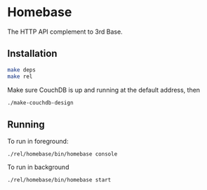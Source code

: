 # Homebase

The HTTP API complement to 3rd Base.

## Installation

```bash
make deps
make rel
```

Make sure CouchDB is up and running at the default address, then

```bash
./make-couchdb-design
```

## Running

To run in foreground:
```
./rel/homebase/bin/homebase console
```
To run in background
```
./rel/homebase/bin/homebase start
```
